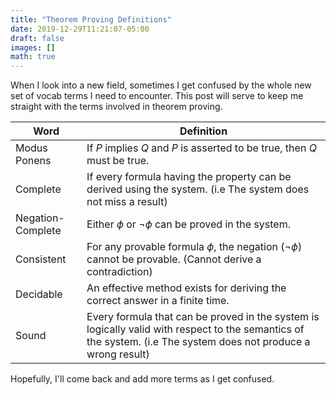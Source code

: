 ```yaml
---
title: "Theorem Proving Definitions"
date: 2019-12-29T11:21:07-05:00
draft: false
images: []
math: true
---
```


When I look into a new field, sometimes I get confused by the whole new set of vocab terms I need to encounter. This post will serve to keep me straight with the terms involved in theorem proving. 

| Word              | Definition                                                   |
| ----------------- | ------------------------------------------------------------ |
| Modus Ponens      | If $P$ implies $Q$ and $P$ is asserted to be true, then $Q$ must be true. |
| Complete          | If every formula having the property can be derived using the system.  (i.e The system does not miss a result) |
| Negation-Complete | Either $\phi$ or $\neg \phi$ can be proved in the system.    |
| Consistent        | For any provable formula $\phi$, the negation ($\neg \phi$) cannot be provable. (Cannot derive a contradiction) |
| Decidable         | An effective method exists for deriving the correct answer in a finite time. |
| Sound             | Every formula that can be proved in the system is logically valid with respect to the semantics of the system. (i.e The system does not produce a wrong result) |

Hopefully, I'll come back and add more terms as I get confused.
